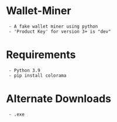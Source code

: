 # Wallet-Miner
     - A fake wallet miner using python
     - 'Product Key' for version 3+ is "dev"
# Requirements
     - Python 3.9
     - pip install colorama
# Alternate Downloads
     - .exe
